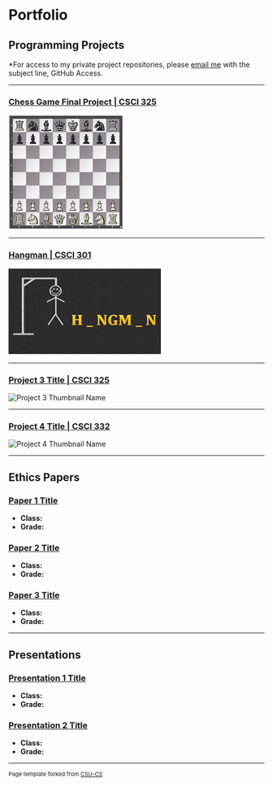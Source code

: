 Portfolio
=========

Programming Projects
--------------------

*For access to my private project repositories, please [email me](mailto:lareed@csustudent.net?subject=GitHub%20Access) with the subject line, GitHub Access.

---
### [Chess Game Final Project | CSCI 325](project1)

![Project 1 Thumbnail Name](images/project1_thumbnail.jpg)

---
### [Hangman | CSCI 301](project2)

![Project 2 Thumbnail Name](images/project2_thumbnail.jpg)

---
### [Project 3 Title | CSCI 325](project3)

![Project 3 Thumbnail Name](images/project3_thumbnail.jpg)

---
### [Project 4 Title | CSCI 332](project4)

![Project 4 Thumbnail Name](images/project4_thumbnail.jpg)

---

Ethics Papers
-------------

### [Paper 1 Title](/pdf/sample_presentation.pdf)

-   **Class:**  
-   **Grade:**

### [Paper 2 Title](/pdf/sample_presentation.pdf)

-   **Class:** 
-   **Grade:**

### [Paper 3 Title](/pdf/sample_presentation.pdf)

-   **Class:** 
-   **Grade:**

---

Presentations
-------------

### [Presentation 1 Title](/pdf/sample_presentation.pdf)

- **Class:** 
- **Grade:**


### [Presentation 2 Title](/pdf/sample_presentation.pdf)

- **Class:** 
- **Grade:**

---

<p style="font-size:11px">Page template forked from <a href="https://github.com/csu-cs/csci-portfolio">CSU-CS</a></p>
<!-- Remove above link if you don't want to attributive -->
